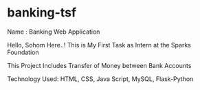# banking-tsf
Name : Banking Web Application

Hello, Sohom Here..!
This is My First Task as Intern at the Sparks Foundation

This Project Includes Transfer of Money between Bank Accounts 

Technology Used: HTML, CSS, Java Script, MySQL, Flask-Python
